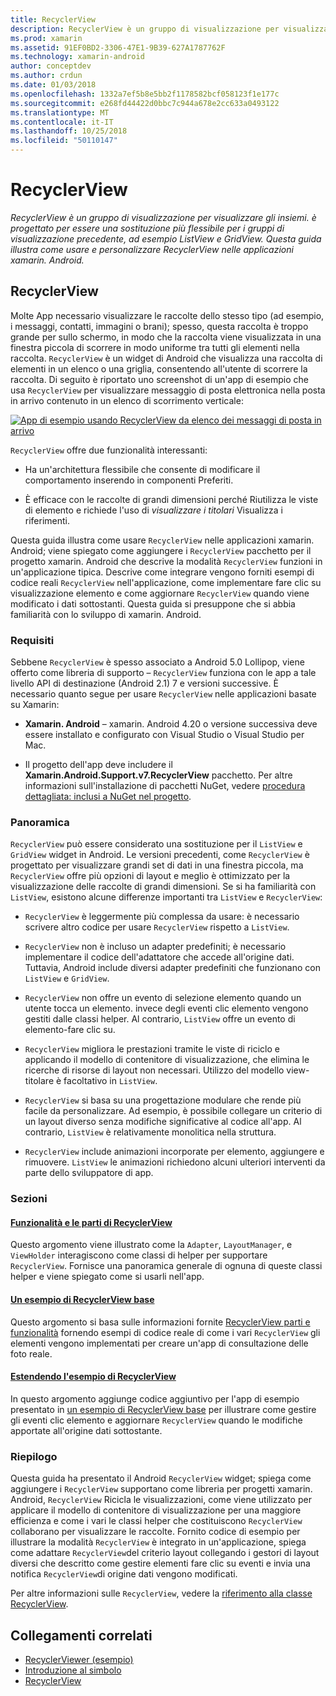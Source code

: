 ```yaml
---
title: RecyclerView
description: RecyclerView è un gruppo di visualizzazione per visualizzare gli insiemi. è progettato per essere una sostituzione più flessibile per i gruppi di visualizzazione precedente, ad esempio ListView e GridView.  Questa guida illustra come usare e personalizzare RecyclerView nelle applicazioni xamarin. Android.
ms.prod: xamarin
ms.assetid: 91EF0BD2-3306-47E1-9B39-627A1787762F
ms.technology: xamarin-android
author: conceptdev
ms.author: crdun
ms.date: 01/03/2018
ms.openlocfilehash: 1332a7ef5b8e5bb2f1178582bcf058123f1e177c
ms.sourcegitcommit: e268fd44422d0bbc7c944a678e2cc633a0493122
ms.translationtype: MT
ms.contentlocale: it-IT
ms.lasthandoff: 10/25/2018
ms.locfileid: "50110147"
---
```

# <a name="recyclerview"></a>RecyclerView

_RecyclerView è un gruppo di visualizzazione per visualizzare gli insiemi. è progettato per essere una sostituzione più flessibile per i gruppi di visualizzazione precedente, ad esempio ListView e GridView.  Questa guida illustra come usare e personalizzare RecyclerView nelle applicazioni xamarin. Android._

## <a name="recyclerview"></a>RecyclerView

Molte App necessario visualizzare le raccolte dello stesso tipo (ad esempio, i messaggi, contatti, immagini o brani); spesso, questa raccolta è troppo grande per sullo schermo, in modo che la raccolta viene visualizzata in una finestra piccola di scorrere in modo uniforme tra tutti gli elementi nella raccolta.
`RecyclerView` è un widget di Android che visualizza una raccolta di elementi in un elenco o una griglia, consentendo all'utente di scorrere la raccolta. Di seguito è riportato uno screenshot di un'app di esempio che usa `RecyclerView` per visualizzare messaggio di posta elettronica nella posta in arrivo contenuto in un elenco di scorrimento verticale:

[![App di esempio usando RecyclerView da elenco dei messaggi di posta in arrivo](images/01-recyclerview-example-sml.png)](images/01-recyclerview-example.png#lightbox)

`RecyclerView` offre due funzionalità interessanti:

-  Ha un'architettura flessibile che consente di modificare il comportamento inserendo in componenti Preferiti.

-  È efficace con le raccolte di grandi dimensioni perché Riutilizza le viste di elemento e richiede l'uso di *visualizzare i titolari* Visualizza i riferimenti.

Questa guida illustra come usare `RecyclerView` nelle applicazioni xamarin. Android; viene spiegato come aggiungere i `RecyclerView` pacchetto per il progetto xamarin. Android che descrive la modalità `RecyclerView` funzioni in un'applicazione tipica. Descrive come integrare vengono forniti esempi di codice reali `RecyclerView` nell'applicazione, come implementare fare clic su visualizzazione elemento e come aggiornare `RecyclerView` quando viene modificato i dati sottostanti. Questa guida si presuppone che si abbia familiarità con lo sviluppo di xamarin. Android.


### <a name="requirements"></a>Requisiti

Sebbene `RecyclerView` è spesso associato a Android 5.0 Lollipop, viene offerto come libreria di supporto &ndash; `RecyclerView` funziona con le app a tale livello API di destinazione (Android 2.1) 7 e versioni successive. È necessario quanto segue per usare `RecyclerView` nelle applicazioni basate su Xamarin:

-  **Xamarin. Android** &ndash; xamarin. Android 4.20 o versione successiva deve essere installato e configurato con Visual Studio o Visual Studio per Mac.

-  Il progetto dell'app deve includere il **Xamarin.Android.Support.v7.RecyclerView** pacchetto. Per altre informazioni sull'installazione di pacchetti NuGet, vedere [procedura dettagliata: inclusi a NuGet nel progetto](https://docs.microsoft.com/visualstudio/mac/nuget-walkthrough).


### <a name="overview"></a>Panoramica

`RecyclerView` può essere considerato una sostituzione per il `ListView` e `GridView` widget in Android. Le versioni precedenti, come `RecyclerView` è progettato per visualizzare grandi set di dati in una finestra piccola, ma `RecyclerView` offre più opzioni di layout e meglio è ottimizzato per la visualizzazione delle raccolte di grandi dimensioni. Se si ha familiarità con `ListView`, esistono alcune differenze importanti tra `ListView` e `RecyclerView`:

-   `RecyclerView` è leggermente più complessa da usare: è necessario scrivere altro codice per usare `RecyclerView` rispetto a `ListView`.

-   `RecyclerView` non è incluso un adapter predefiniti; è necessario implementare il codice dell'adattatore che accede all'origine dati. Tuttavia, Android include diversi adapter predefiniti che funzionano con `ListView` e `GridView`.

-   `RecyclerView` non offre un evento di selezione elemento quando un utente tocca un elemento. invece degli eventi clic elemento vengono gestiti dalle classi helper. Al contrario, `ListView` offre un evento di elemento-fare clic su.

-   `RecyclerView` migliora le prestazioni tramite le viste di riciclo e applicando il modello di contenitore di visualizzazione, che elimina le ricerche di risorse di layout non necessari. Utilizzo del modello view-titolare è facoltativo in `ListView`.

-   `RecyclerView` si basa su una progettazione modulare che rende più facile da personalizzare. Ad esempio, è possibile collegare un criterio di un layout diverso senza modifiche significative al codice all'app.
    Al contrario, `ListView` è relativamente monolitica nella struttura.

-   `RecyclerView` include animazioni incorporate per elemento, aggiungere e rimuovere. `ListView` le animazioni richiedono alcuni ulteriori interventi da parte dello sviluppatore di app.


### <a name="sections"></a>Sezioni

#### <a name="recyclerview-parts-and-functionalityandroiduser-interfacelayoutsrecycler-viewparts-and-functionalitymd"></a>[Funzionalità e le parti di RecyclerView](~/android/user-interface/layouts/recycler-view/parts-and-functionality.md)

Questo argomento viene illustrato come la `Adapter`, `LayoutManager`, e `ViewHolder` interagiscono come classi di helper per supportare `RecyclerView`.
Fornisce una panoramica generale di ognuna di queste classi helper e viene spiegato come si usarli nell'app.

#### <a name="a-basic-recyclerview-exampleandroiduser-interfacelayoutsrecycler-viewrecyclerview-examplemd"></a>[Un esempio di RecyclerView base](~/android/user-interface/layouts/recycler-view/recyclerview-example.md)

Questo argomento si basa sulle informazioni fornite [RecyclerView parti e funzionalità](~/android/user-interface/layouts/recycler-view/parts-and-functionality.md) fornendo esempi di codice reale di come i vari `RecyclerView` gli elementi vengono implementati per creare un'app di consultazione delle foto reale.

#### <a name="extending-the-recyclerview-exampleandroiduser-interfacelayoutsrecycler-viewextending-the-examplemd"></a>[Estendendo l'esempio di RecyclerView](~/android/user-interface/layouts/recycler-view/extending-the-example.md)

In questo argomento aggiunge codice aggiuntivo per l'app di esempio presentato in [un esempio di RecyclerView base](~/android/user-interface/layouts/recycler-view/recyclerview-example.md) per illustrare come gestire gli eventi clic elemento e aggiornare `RecyclerView` quando le modifiche apportate all'origine dati sottostante.


### <a name="summary"></a>Riepilogo

Questa guida ha presentato il Android `RecyclerView` widget; spiega come aggiungere i `RecyclerView` supportano come libreria per progetti xamarin. Android, `RecyclerView` Ricicla le visualizzazioni, come viene utilizzato per applicare il modello di contenitore di visualizzazione per una maggiore efficienza e come i vari le classi helper che costituiscono `RecyclerView` collaborano per visualizzare le raccolte. Fornito codice di esempio per illustrare la modalità `RecyclerView` è integrato in un'applicazione, spiega come adattare `RecyclerView`del criterio layout collegando i gestori di layout diversi che descritto come gestire elementi fare clic su eventi e invia una notifica `RecyclerView`di origine dati vengono modificati.

Per altre informazioni sulle `RecyclerView`, vedere la [riferimento alla classe RecyclerView](https://developer.android.com/reference/android/support/v7/widget/RecyclerView.html).


## <a name="related-links"></a>Collegamenti correlati

- [RecyclerViewer (esempio)](https://developer.xamarin.com/samples/monodroid/android5.0/RecyclerViewer)
- [Introduzione al simbolo](~/android/platform/lollipop.md)
- [RecyclerView](https://developer.android.com/reference/android/support/v7/widget/RecyclerView.html)
